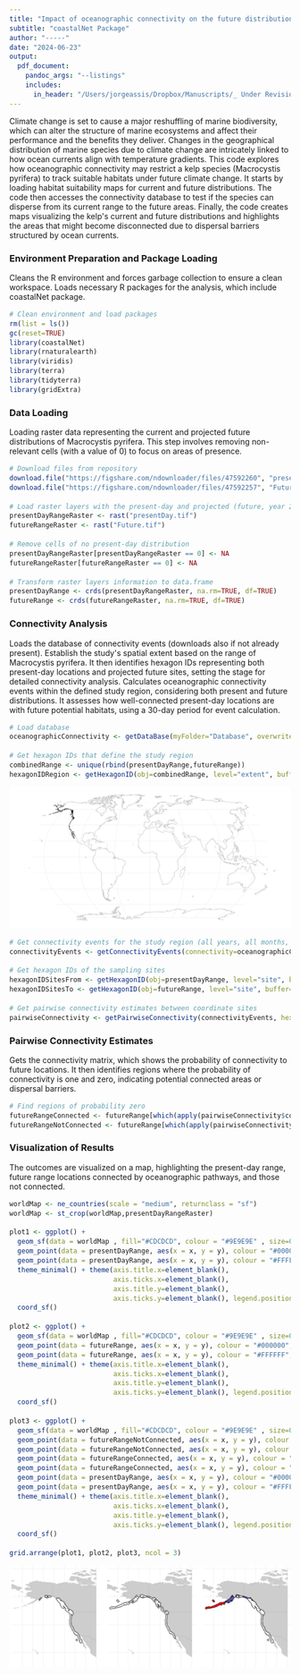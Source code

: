 ```yaml
---
title: "Impact of oceanographic connectivity on the future distribution of marine species"
subtitle: "coastalNet Package"
author: "-----"
date: "2024-06-23"
output:
  pdf_document: 
    pandoc_args: "--listings"
    includes:
      in_header: "/Users/jorgeassis/Dropbox/Manuscripts/_ Under Revision/Coastal oceanographic connectivity at global scale/R Code/Package Build/wrap-code.tex"
---
```


Climate change is set to cause a major reshuffling of marine biodiversity, which can alter the structure of marine ecosystems and affect their performance and the benefits they deliver. Changes in the geographical distribution of marine species due to climate change are intricately linked to how ocean currents align with temperature gradients. This code explores how oceanographic connectivity may restrict a kelp species (Macrocystis pyrifera) to track suitable habitats under future climate change. It starts by loading habitat suitability maps for current and future distributions. The code then accesses the connectivity database to test if the species can disperse from its current range to the future areas. Finally, the code creates maps visualizing the kelp's current and future distributions and highlights the areas that might become disconnected due to dispersal barriers structured by ocean currents.

### Environment Preparation and Package Loading

Cleans the R environment and forces garbage collection to ensure a clean workspace. Loads necessary R packages for the analysis, which include coastalNet package.

```r 
# Clean environment and load packages
rm(list = ls())
gc(reset=TRUE)
library(coastalNet)
library(rnaturalearth)
library(viridis)
library(terra)
library(tidyterra)
library(gridExtra)
```

### Data Loading

Loading raster data representing the current and projected future distributions of Macrocystis pyrifera. This step involves removing non-relevant cells (with a value of 0) to focus on areas of presence.

```r 
# Download files from repository
download.file("https://figshare.com/ndownloader/files/47592260", "presentDay.tif", quiet = TRUE, mode = "wb")
download.file("https://figshare.com/ndownloader/files/47592257", "Future.tif", quiet = TRUE, mode = "wb")

# Load raster layers with the present-day and projected (future, year 2100) distributions of the marine species Macrocystis pyrifera.
presentDayRangeRaster <- rast("presentDay.tif")
futureRangeRaster <- rast("Future.tif")

# Remove cells of no present-day distribution
presentDayRangeRaster[presentDayRangeRaster == 0] <- NA
futureRangeRaster[futureRangeRaster == 0] <- NA

# Transform raster layers information to data.frame
presentDayRange <- crds(presentDayRangeRaster, na.rm=TRUE, df=TRUE)
futureRange <- crds(futureRangeRaster, na.rm=TRUE, df=TRUE)
```

### Connectivity Analysis

Loads the database of connectivity events (downloads also if not already present). Establish the study's spatial extent based on the range of Macrocystis pyrifera. It then identifies hexagon IDs representing both present-day locations and projected future sites, setting the stage for detailed connectivity analysis. Calculates oceanographic connectivity events within the defined study region, considering both present and future distributions. It assesses how well-connected present-day locations are with future potential habitats, using a 30-day period for event calculation.

```r 
# Load database
oceanographicConnectivity <- getDataBase(myFolder="Database", overwrite=FALSE)

# Get hexagon IDs that define the study region
combinedRange <- unique(rbind(presentDayRange,futureRange))
hexagonIDRegion <- getHexagonID(obj=combinedRange, level="extent", buffer=5, print=TRUE)
```

![Hexagon IDs (in black) defining the study region](../img/Example3_img_1.png)

```r 
# Get connectivity events for the study region (all years, all months, all days, 30 days period)
connectivityEvents <- getConnectivityEvents(connectivity=oceanographicConnectivity,hexagonID=hexagonIDRegion, period=30 )

# Get hexagon IDs of the sampling sites
hexagonIDSitesFrom <- getHexagonID(obj=presentDayRange, level="site", buffer=0, print=FALSE)
hexagonIDSitesTo <- getHexagonID(obj=futureRange, level="site", buffer=0, print=FALSE)

# Get pairwise connectivity estimates between coordinate sites
pairwiseConnectivity <- getPairwiseConnectivity(connectivityEvents, hexagonIDFrom=hexagonIDSitesFrom, hexagonIDTo=hexagonIDSitesTo, connType="Forward", value="Probability", steppingStone=FALSE)
```

### Pairwise Connectivity Estimates

Gets the connectivity matrix, which shows the probability of connectivity to future locations. It then identifies regions where the probability of connectivity is one and zero, indicating potential connected areas or dispersal barriers.

```r
# Find regions of probability zero
futureRangeConnected <- futureRange[which(apply(pairwiseConnectivity$connectivityMatrix,2,sum) != 0) ,]
futureRangeNotConnected <- futureRange[which(apply(pairwiseConnectivity$connectivityMatrix,2,sum) == 0),]
```

### Visualization of Results

The outcomes are visualized on a map, highlighting the present-day range, future range locations connected by oceanographic pathways, and those not connected.

```r
worldMap <- ne_countries(scale = "medium", returnclass = "sf")
worldMap <- st_crop(worldMap,presentDayRangeRaster)

plot1 <- ggplot() + 
  geom_sf(data = worldMap , fill="#CDCDCD", colour = "#9E9E9E" , size=0.25) +
  geom_point(data = presentDayRange, aes(x = x, y = y), colour = "#000000",size=2.5) +
  geom_point(data = presentDayRange, aes(x = x, y = y), colour = "#FFFFFF",size=1) +
  theme_minimal() + theme(axis.title.x=element_blank(),
                          axis.ticks.x=element_blank(),
                          axis.title.y=element_blank(),
                          axis.ticks.y=element_blank(), legend.position = "none") +
  coord_sf()

plot2 <- ggplot() + 
  geom_sf(data = worldMap , fill="#CDCDCD", colour = "#9E9E9E" , size=0.25) +
  geom_point(data = futureRange, aes(x = x, y = y), colour = "#000000",size=2.5) +
  geom_point(data = futureRange, aes(x = x, y = y), colour = "#FFFFFF",size=1) +
  theme_minimal() + theme(axis.title.x=element_blank(),
                          axis.ticks.x=element_blank(),
                          axis.title.y=element_blank(),
                          axis.ticks.y=element_blank(), legend.position = "none") +
  coord_sf()

plot3 <- ggplot() + 
  geom_sf(data = worldMap , fill="#CDCDCD", colour = "#9E9E9E" , size=0.25) +
  geom_point(data = futureRangeNotConnected, aes(x = x, y = y), colour = "#000000",size=2.5) +
  geom_point(data = futureRangeNotConnected, aes(x = x, y = y), colour = "red",size=1) +
  geom_point(data = futureRangeConnected, aes(x = x, y = y), colour = "#000000",size=2.5) +
  geom_point(data = futureRangeConnected, aes(x = x, y = y), colour = "#6067f3",size=1) +
  geom_point(data = presentDayRange, aes(x = x, y = y), colour = "#000000",size=2.5) +
  geom_point(data = presentDayRange, aes(x = x, y = y), colour = "#FFFFFF",size=1) +
  theme_minimal() + theme(axis.title.x=element_blank(),
                          axis.ticks.x=element_blank(),
                          axis.title.y=element_blank(),
                          axis.ticks.y=element_blank(), legend.position = "none") +
  coord_sf()

grid.arrange(plot1, plot2, plot3, ncol = 3)
```

![Future range expansions. While: Present range; Blue future range expansion; Red restricted future range expansion driven by oceanographic connectivity](../img/Example3_img_2.png)